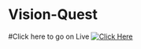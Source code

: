 # Vision-Quest
#Click here to go on Live
[![Click Here](https://img.shields.io/badge/Project-Live-blue?style=for-the-badge)](https://visionquest-harsha.netlify.app/)
